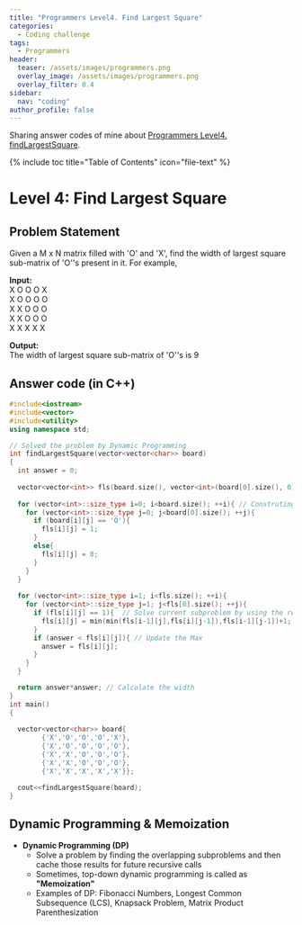 ```yaml
---
title: "Programmers Level4. Find Largest Square"
categories:
  - Coding challenge
tags:
  - Programmers
header:
  teaser: /assets/images/programmers.png
  overlay_image: /assets/images/programmers.png
  overlay_filter: 0.4
sidebar:
  nav: "coding"
author_profile: false
---
```


Sharing answer codes of mine about [Programmers Level4. findLargestSquare](https://programmers.co.kr/learn/challenge_codes/187).

{% include toc title="Table of Contents" icon="file-text" %}

# Level 4: Find Largest Square

## Problem Statement
Given a M x N matrix filled with 'O' and 'X', find the width of largest square sub-matrix of 'O''s present in it.
For example,

**Input:**<br/>
X O O O X <br/>
X O O O O <br/>
X X O O O <br/>
X X O O O <br/>
X X X X X <br/>

**Output:**<br/>
The width of largest square sub-matrix of 'O''s is 9

## Answer code (in C++) 

```cpp
#include<iostream>
#include<vector>
#include<utility>
using namespace std;

// Solved the problem by Dynamic Programming
int findLargestSquare(vector<vector<char>> board)
{
  int answer = 0;
  
  vector<vector<int>> fls(board.size(), vector<int>(board[0].size(), 0));
    
  for (vector<int>::size_type i=0; i<board.size(); ++i){ // Construting a new matrix for scores
    for (vector<int>::size_type j=0; j<board[0].size(); ++j){
      if (board[i][j] == 'O'){
        fls[i][j] = 1;
      }
      else{
        fls[i][j] = 0;
      }
    } 
  }
  
  for (vector<int>::size_type i=1; i<fls.size(); ++i){
    for (vector<int>::size_type j=1; j<fls[0].size(); ++j){
      if (fls[i][j] == 1){  // Solve current subproblem by using the result of previous subproblem
        fls[i][j] = min(min(fls[i-1][j],fls[i][j-1]),fls[i-1][j-1])+1; // Check left, up, up-left
      }
      if (answer < fls[i][j]){ // Update the Max
        answer = fls[i][j];
      }
    } 
  }

  return answer*answer; // Calculate the width
}
int main()
{
  
  vector<vector<char>> board{
        {'X','O','O','O','X'},
        {'X','O','O','O','O'},
        {'X','X','O','O','O'},
        {'X','X','O','O','O'},
        {'X','X','X','X','X'}};

  cout<<findLargestSquare(board);
}

```

## Dynamic Programming & Memoization
- **Dynamic Programming (DP)**
  - Solve a problem by finding the overlapping subproblems and then cache those results for future recursive calls
  - Sometimes, top-down dynamic programming is called as **"Memoization"**  
  - Examples of DP: Fibonacci Numbers, Longest Common Subsequence (LCS), Knapsack Problem, Matrix Product Parenthesization